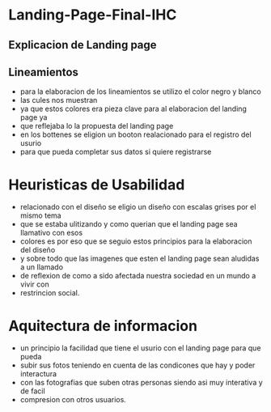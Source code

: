 # Landing-Page-Final-IHC
## Explicacion de Landing page
## Lineamientos

- para la elaboracion de los lineamientos se utilizo el color negro y blanco
- las cules nos muestran 
- ya que estos colores era pieza clave para al elaboracion del landing page ya
- que reflejaba lo la propuesta del landing page 
- en los bottenes se eligion un booton realacionado para el registro del usurio
- para que pueda completar sus datos si quiere registrarse

# Heuristicas de Usabilidad

- relacionado con el diseño se eligio un diseño con escalas grises por el mismo tema
- que se estaba ulitizando y como querian que el landing page sea llamativo con esos
- colores  es por eso que se seguio estos principios para la elaboracion del diseño 
- y sobre todo que las imagenes que esten el landing page sean aludidas a un llamado 
- de reflexion de como a sido afectada nuestra sociedad en un mundo a vivir con 
- restrincion social.

# Aquitectura de informacion 

- un principio la facilidad que tiene el usurio con el landing page para que pueda
- subir sus fotos teniendo en cuenta de las condicones que hay  y poder interactura
- con las fotografias que suben otras personas siendo asi muy interativa y de facil
- compresion con otros usuarios.

